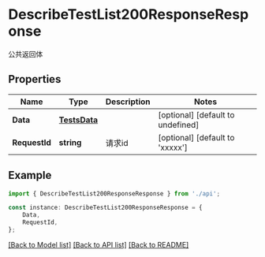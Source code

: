 # DescribeTestList200ResponseResponse

公共返回体

## Properties

Name | Type | Description | Notes
------------ | ------------- | ------------- | -------------
**Data** | [**TestsData**](TestsData.md) |  | [optional] [default to undefined]
**RequestId** | **string** | 请求id | [optional] [default to 'xxxxx']

## Example

```typescript
import { DescribeTestList200ResponseResponse } from './api';

const instance: DescribeTestList200ResponseResponse = {
    Data,
    RequestId,
};
```

[[Back to Model list]](../README.md#documentation-for-models) [[Back to API list]](../README.md#documentation-for-api-endpoints) [[Back to README]](../README.md)
